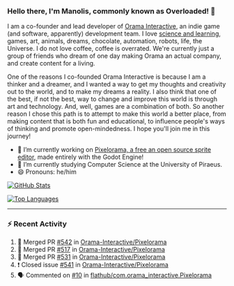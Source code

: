 ### Hello there, I'm Manolis, commonly known as Overloaded! 👋
I am a co-founder and lead developer of [Orama Interactive](https://www.orama-interactive.com/), an indie game (and software, apparently) development team. I love [science and learning](https://github.com/OverloadedOrama/KnowledgeBase), games, art, animals, dreams, chocolate, automation, robots, life, the Universe. I do not love coffee, coffee is overrated. We're currently just a group of friends who dream of one day making Orama an actual company, and create content for a living.

One of the reasons I co-founded Orama Interactive is because I am a thinker and a dreamer, and I wanted a way to get my thoughts and creativity out to the world, and to make my dreams a reality. I also think that one of the best, if not the best, way to change and improve this world is through art and technology. And, well, games are a combination of both. So another reason I chose this path is to attempt to make this world a better place, from making content that is both fun and educational, to influence people's ways of thinking and promote open-mindedness. I hope you'll join me in this journey!

- 🔭 I’m currently working on [Pixelorama, a free an open source sprite editor](https://github.com/Orama-Interactive/Pixelorama), made entirely with the Godot Engine!
- 🌱 I’m currently studying Computer Science at the University of Piraeus.
- 😄 Pronouns: he/him

[![GitHub Stats](https://github-readme-stats.vercel.app/api/?username=OverloadedOrama&show_icons=true&theme=merko)](https://github.com/anuraghazra/github-readme-stats)

[![Top Languages](https://github-readme-stats.vercel.app/api/top-langs/?username=OverloadedOrama&layout=compact&theme=merko)](https://github.com/anuraghazra/github-readme-stats)

---

### :zap: Recent Activity

<!--START_SECTION:activity-->
1. 🎉 Merged PR [#542](https://github.com/Orama-Interactive/Pixelorama/pull/542) in [Orama-Interactive/Pixelorama](https://github.com/Orama-Interactive/Pixelorama)
2. 🎉 Merged PR [#517](https://github.com/Orama-Interactive/Pixelorama/pull/517) in [Orama-Interactive/Pixelorama](https://github.com/Orama-Interactive/Pixelorama)
3. 🎉 Merged PR [#531](https://github.com/Orama-Interactive/Pixelorama/pull/531) in [Orama-Interactive/Pixelorama](https://github.com/Orama-Interactive/Pixelorama)
4. ❗️ Closed issue [#541](https://github.com/Orama-Interactive/Pixelorama/issues/541) in [Orama-Interactive/Pixelorama](https://github.com/Orama-Interactive/Pixelorama)
5. 🗣 Commented on [#10](https://github.com/flathub/com.orama_interactive.Pixelorama/issues/10) in [flathub/com.orama_interactive.Pixelorama](https://github.com/flathub/com.orama_interactive.Pixelorama)
<!--END_SECTION:activity-->

<!--
**OverloadedOrama/OverloadedOrama** is a ✨ _special_ ✨ repository because its `README.md` (this file) appears on your GitHub profile.

Here are some ideas to get you started:

- 👯 I’m looking to collaborate on ...
- 🤔 I’m looking for help with ...
- 💬 Ask me about ...
- 📫 How to reach me: ...
- ⚡ Fun fact: ...
-->
